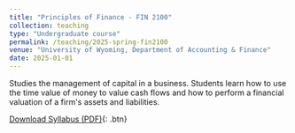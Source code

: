 ```yaml
---
title: "Principles of Finance - FIN 2100"
collection: teaching
type: "Undergraduate course"
permalink: /teaching/2025-spring-fin2100
venue: "University of Wyoming, Department of Accounting & Finance"
date: 2025-01-01
---
```


Studies the management of capital in a business. Students learn how to use the time value of money to value cash flows and how to perform a financial valuation of a firm's assets and liabilities.

[Download Syllabus (PDF)](https://fletcherian.github.io/files/FIN2100_Syllabus.pdf){: .btn}

